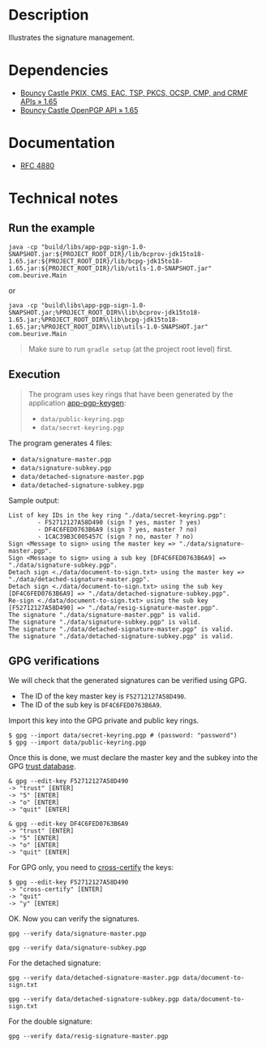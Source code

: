 # Description

Illustrates the signature management.

# Dependencies

* [Bouncy Castle PKIX, CMS, EAC, TSP, PKCS, OCSP, CMP, and CRMF APIs » 1.65](https://mvnrepository.com/artifact/org.bouncycastle/bcpkix-jdk15to18/1.65)
* [Bouncy Castle OpenPGP API » 1.65](https://mvnrepository.com/artifact/org.bouncycastle/bcpg-jdk15to18/1.65)

# Documentation

* [RFC 4880](https://tools.ietf.org/html/rfc4880)

# Technical notes

## Run the example

    java -cp "build/libs/app-pgp-sign-1.0-SNAPSHOT.jar:${PROJECT_ROOT_DIR}/lib/bcprov-jdk15to18-1.65.jar:${PROJECT_ROOT_DIR}/lib/bcpg-jdk15to18-1.65.jar:${PROJECT_ROOT_DIR}/lib/utils-1.0-SNAPSHOT.jar" com.beurive.Main

or

    java -cp "build\libs\app-pgp-sign-1.0-SNAPSHOT.jar;%PROJECT_ROOT_DIR%\lib\bcprov-jdk15to18-1.65.jar;%PROJECT_ROOT_DIR%\lib\bcpg-jdk15to18-1.65.jar;%PROJECT_ROOT_DIR%\lib\utils-1.0-SNAPSHOT.jar" com.beurive.Main

> Make sure to run `gradle setup` (at the project root level) first.

## Execution

> The program uses key rings that have been generated by the application [app-pgp-keygen](../app-pgp-sign):
> * `data/public-keyring.pgp`
> * `data/secret-keyring.pgp`

The program generates 4 files:
* `data/signature-master.pgp`
* `data/signature-subkey.pgp`
* `data/detached-signature-master.pgp`
* `data/detached-signature-subkey.pgp`

Sample output:

    List of key IDs in the key ring "./data/secret-keyring.pgp":
            - F52712127A58D490 (sign ? yes, master ? yes)
            - DF4C6FED0763B6A9 (sign ? yes, master ? no)
            - 1CAC39B3C005457C (sign ? no, master ? no)
    Sign <Message to sign> using the master key => "./data/signature-master.pgp".
    Sign <Message to sign> using a sub key [DF4C6FED0763B6A9] => "./data/signature-subkey.pgp".
    Detach sign <./data/document-to-sign.txt> using the master key => "./data/detached-signature-master.pgp".
    Detach sign <./data/document-to-sign.txt> using the sub key [DF4C6FED0763B6A9] => "./data/detached-signature-subkey.pgp".
    Re-sign <./data/document-to-sign.txt> using the sub key [F52712127A58D490] => "./data/resig-signature-master.pgp".
    The signature "./data/signature-master.pgp" is valid.
    The signature "./data/signature-subkey.pgp" is valid.
    The signature "./data/detached-signature-master.pgp" is valid.
    The signature "./data/detached-signature-subkey.pgp" is valid.

## GPG verifications

We will check that the generated signatures can be verified using GPG.

* The ID of the key master key is `F52712127A58D490`.
* The ID of the sub key is `DF4C6FED0763B6A9`.

Import this key into the GPG private and public key rings.
    
    $ gpg --import data/secret-keyring.pgp # (password: "password")
    $ gpg --import data/public-keyring.pgp

Once this is done, we must declare the master key and the subkey into the GPG [trust database](https://unix.stackexchange.com/questions/407062/gpg-list-keys-command-outputs-uid-unknown-after-importing-private-key-onto). 

    & gpg --edit-key F52712127A58D490
    -> "trust" [ENTER]
    -> "5" [ENTER]
    -> "o" [ENTER]
    -> "quit" [ENTER]
    
    & gpg --edit-key DF4C6FED0763B6A9
    -> "trust" [ENTER]
    -> "5" [ENTER]
    -> "o" [ENTER]
    -> "quit" [ENTER]
    
For GPG only, you need to [cross-certify](https://gnupg.org/faq/subkey-cross-certify.html) the keys:

    $ gpg --edit-key F52712127A58D490
    -> "cross-certify" [ENTER]
    -> "quit"
    -> "y" [ENTER]

OK. Now you can verify the signatures.
    
    gpg --verify data/signature-master.pgp

    gpg --verify data/signature-subkey.pgp

For the detached signature:
        
    gpg --verify data/detached-signature-master.pgp data/document-to-sign.txt

    gpg --verify data/detached-signature-subkey.pgp data/document-to-sign.txt

For the double signature:

    gpg --verify data/resig-signature-master.pgp
